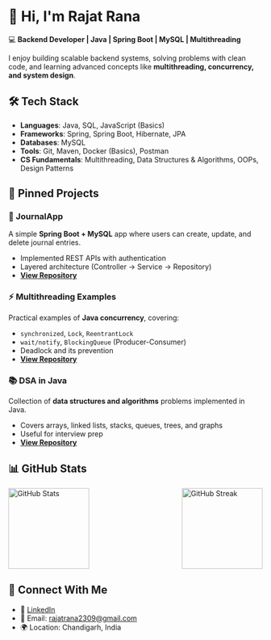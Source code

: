 # 👋 Hi, I'm Rajat Rana  

💻 **Backend Developer | Java | Spring Boot | MySQL | Multithreading**  

I enjoy building scalable backend systems, solving problems with clean code, and learning advanced concepts like **multithreading, concurrency, and system design**.  

## 🛠️ Tech Stack
- **Languages**: Java, SQL, JavaScript (Basics)
- **Frameworks**: Spring, Spring Boot, Hibernate, JPA
- **Databases**: MySQL
- **Tools**: Git, Maven, Docker (Basics), Postman
- **CS Fundamentals**: Multithreading, Data Structures & Algorithms, OOPs, Design Patterns

## 📌 Pinned Projects
### 📰 JournalApp  
A simple **Spring Boot + MySQL** app where users can create, update, and delete journal entries.  
- Implemented REST APIs with authentication  
- Layered architecture (Controller → Service → Repository)  
- **[View Repository](https://github.com/rana-rajat/journalApp)**  

### ⚡ Multithreading Examples  
Practical examples of **Java concurrency**, covering:  
- `synchronized`, `Lock`, `ReentrantLock`  
- `wait/notify`, `BlockingQueue` (Producer-Consumer)  
- Deadlock and its prevention  
- **[View Repository](https://github.com/rana-rajat/Multithreading)**  

### 📚 DSA in Java  
Collection of **data structures and algorithms** problems implemented in Java.  
- Covers arrays, linked lists, stacks, queues, trees, and graphs  
- Useful for interview prep  
- **[View Repository](https://github.com/rana-rajat/dsa)**  

## 📊 GitHub Stats
<div style="display: flex; justify-content: space-between; gap: 11px;">
  <img src="https://github-readme-stats.vercel.app/api?username=rana-rajat&show_icons=true&theme=tokyonight" alt="GitHub Stats" height="160"/>
  <img src="https://streak-stats.demolab.com?user=rana-rajat&theme=dark" alt="GitHub Streak" height="160"/>
</div>


## 🤝 Connect With Me
- 💼 [LinkedIn](https://www.linkedin.com/in/rajat-rana-664057196/)  
- 📧 Email: rajatrana2309@gmail.com  
- 🌍 Location: Chandigarh, India  

